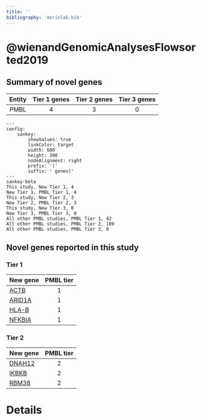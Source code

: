 ```yaml
---
title: ''
bibliography: 'morinlab.bib'
---
```


# @wienandGenomicAnalysesFlowsorted2019
## Summary of novel genes

|Entity| Tier 1 genes| Tier 2 genes|Tier 3 genes|
|:-:|:-:|:-:|:-:|
|PMBL|4|3|0|
```mermaid
---
config:
    sankey:
        showValues: true
        linkColor: target
        width: 600
        height: 300
        nodeAlignment: right
        prefix: '('
        suffix: ' genes)'
---
sankey-beta
This study, New Tier 1, 4
New Tier 1, PMBL Tier 1, 4
This study, New Tier 2, 3
New Tier 2, PMBL Tier 2, 3
This study, New Tier 3, 0
New Tier 3, PMBL Tier 3, 0
All other PMBL studies, PMBL Tier 1, 42
All other PMBL studies, PMBL Tier 2, 109
All other PMBL studies, PMBL Tier 3, 0
```

## Novel genes reported in this study

### Tier 1
|New gene|PMBL tier|
|:-|:-:|
|[ACTB](../ACTB)|1 |
|[ARID1A](../ARID1A)|1 |
|[HLA-B](../HLA-B)|1 |
|[NFKBIA](../NFKBIA)|1 |

### Tier 2
|New gene|PMBL tier|
|:-|:-:|
|[DNAH12](../DNAH12)|2 |
|[IKBKB](../IKBKB)|2 |
|[RBM38](../RBM38)|2 |


# Details

